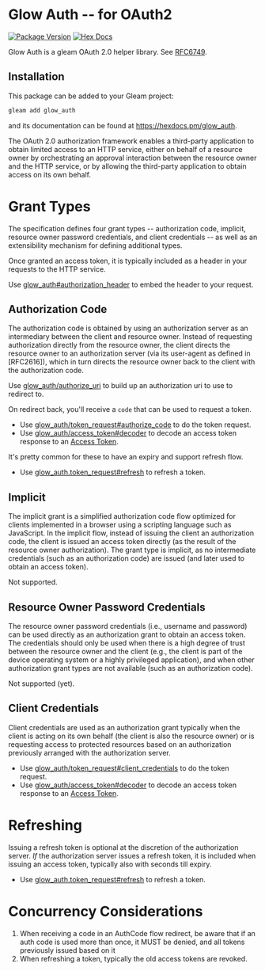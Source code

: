 # Glow Auth -- for OAuth2

[![Package Version](https://img.shields.io/hexpm/v/glow_auth)](https://hex.pm/packages/glow_auth)
[![Hex Docs](https://img.shields.io/badge/hex-docs-ffaff3)](https://hexdocs.pm/glow_auth/)

Glow Auth is a gleam OAuth 2.0 helper library.
See [RFC6749](https://datatracker.ietf.org/doc/html/rfc6749).

## Installation

This package can be added to your Gleam project:

```sh
gleam add glow_auth
```

and its documentation can be found at <https://hexdocs.pm/glow_auth>.

The OAuth 2.0 authorization framework enables a third-party
application to obtain limited access to an HTTP service, either on
behalf of a resource owner by orchestrating an approval interaction
between the resource owner and the HTTP service, or by allowing the
third-party application to obtain access on its own behalf.


# Grant Types

The specification defines four grant types -- authorization code, implicit,
resource owner password credentials, and client credentials -- as well as an
extensibility mechanism for defining additional types.

Once granted an access token, it is typically included as a header
in your requests to the HTTP service.

Use [glow_auth#authorization_header](./glow_auth.html#authorization_header)
to embed the header to your request.


## Authorization Code

The authorization code is obtained by using an authorization server
as an intermediary between the client and resource owner.  Instead of
requesting authorization directly from the resource owner, the client
directs the resource owner to an authorization server (via its
user-agent as defined in [RFC2616]), which in turn directs the
resource owner back to the client with the authorization code.

Use [glow_auth/authorize_uri](./glow_auth/authorize_uri.html) to build up an
authorization uri to use to redirect to.

On redirect back, you'll receive a `code` that can be used to request a token.
 * Use [glow_auth/token_request#authorize_code](./glow_auth/token_request.html#authorize_code)
   to do the token request.
 * Use [glow_auth/access_token#decoder](./glow_auth/access_token.html#decoder)
   to decode an access token response to an [Access Token](./glow_auth/access_token.html#AccessToken).

It's pretty common for these to have an expiry and support refresh flow.
 * Use [glow_auth.token_request#refresh](./glow_auth/token_request.html#refresh)
   to refresh a token.

## Implicit

The implicit grant is a simplified authorization code flow optimized
for clients implemented in a browser using a scripting language such
as JavaScript.  In the implicit flow, instead of issuing the client
an authorization code, the client is issued an access token directly
(as the result of the resource owner authorization).  The grant type
is implicit, as no intermediate credentials (such as an authorization
code) are issued (and later used to obtain an access token).

Not supported.


## Resource Owner Password Credentials

The resource owner password credentials (i.e., username and password)
can be used directly as an authorization grant to obtain an access
token.  The credentials should only be used when there is a high
degree of trust between the resource owner and the client (e.g., the
client is part of the device operating system or a highly privileged
application), and when other authorization grant types are not
available (such as an authorization code).

Not supported (yet).


## Client Credentials

Client credentials are used as an authorization grant
typically when the client is acting on its own behalf (the client is
also the resource owner) or is requesting access to protected
resources based on an authorization previously arranged with the
authorization server.

 * Use [glow_auth/token_request#client_credentials](./glow_auth/token_request.html#client_credentials)
   to do the token request.
 * Use [glow_auth/access_token#decoder](./glow_auth/access_token.html#decoder)
   to decode an access token response to an [Access Token](./glow_auth/access_token.html#AccessToken).

# Refreshing

Issuing a refresh token is optional at the discretion of the
authorization server.  _If_ the authorization server issues a refresh
token, it is included when issuing an access token, typically also with
seconds till expiry.

 * Use [glow_auth.token_request#refresh](./glow_auth/token_request.html#refresh)
   to refresh a token.


# Concurrency Considerations

 1. When receiving a code in an AuthCode flow redirect, be aware that if an
    auth code is used more than once, it MUST be denied, and all tokens
    previously issued based on it
 1. When refreshing a token, typically the old access tokens are revoked.
